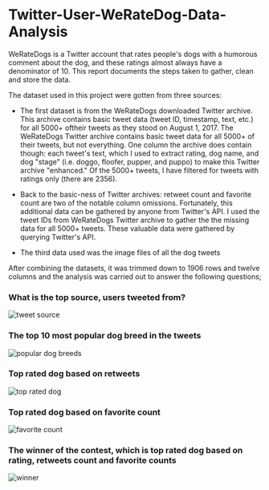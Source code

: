 # Twitter-User-WeRateDog-Data-Analysis

WeRateDogs is a Twitter account that rates people's dogs with a humorous comment about the dog, and these ratings almost always have a denominator of 10. 
This report documents the steps taken to gather, clean and store the data.

The dataset used in this project were gotten from three sources:

- The first dataset is from the WeRateDogs downloaded Twitter archive. 
This archive contains basic tweet data (tweet ID, timestamp, text, etc.) for all 5000+ oftheir tweets as they stood on August 1, 2017.
The WeRateDogs Twitter archive contains basic tweet data for all 5000+ of their tweets, but not everything. 
One column the archive does contain though: each tweet's text, 
which I used to extract rating, dog name, and dog "stage" (i.e. doggo, floofer, pupper, and puppo) to make this Twitter archive "enhanced." Of the 5000+ tweets, 
I have filtered for tweets with ratings only (there are 2356).

- Back to the basic-ness of Twitter archives: retweet count and favorite count are two of the notable column omissions. 
Fortunately, this additional data can be gathered by anyone from Twitter's API. 
I used the tweet IDs from WeRateDogs Twitter archive to gather the the missing data for all 5000+ tweets. 
These valuable data were gathered by querying Twitter's API.

- The third data used was the image files of all the dog tweets

After combining the datasets, it was trimmed down to 1906 rows and twelve columns and the
analysis was carried out to answer the following questions;
 
 ### What is the top source, users tweeted from?
  ![tweet source](https://user-images.githubusercontent.com/104560999/183890411-5d706935-974b-498b-b19e-7caf19b3affe.png)

  
 ### The top 10 most popular dog breed in the tweets
  ![popular dog breeds](https://user-images.githubusercontent.com/104560999/183890495-3cef9e5e-6cf0-4132-8aa4-3772fcaff7fa.png)

  
 ### Top rated dog based on retweets
  ![top rated dog](https://user-images.githubusercontent.com/104560999/183890590-09447a92-8f47-4540-8c7a-d21d36769016.jpg)

  
 ### Top rated dog based on favorite count
  ![favorite count](https://user-images.githubusercontent.com/104560999/183890747-bfcb665f-3d65-4b9d-9bc8-6b1ba0eaa7b0.jpg)

  
 ### The winner of the contest, which is top rated dog based on rating, retweets count and favorite counts
  ![winner](https://user-images.githubusercontent.com/104560999/183890809-d3415bc1-956f-421c-84ff-120213b2a4e9.jpg)

